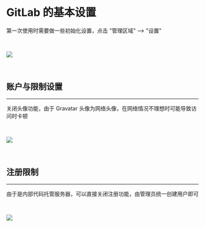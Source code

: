 # **GitLab 的基本设置**

第一次使用时需要做一些初始化设置，点击 "管理区域" --> "设置"

<br />

![](/docs/assets/gitlab/yky-er1511798480.png)

<br />

## **账户与限制设置**
---

关闭头像功能，由于 Gravatar 头像为网络头像，在网络情况不理想时可能导致访问时卡顿

<br />

![](/docs/assets/gitlab/yky-er1511798637.png)

<br />

## **注册限制**
---

由于是内部代码托管服务器，可以直接关闭注册功能，由管理员统一创建用户即可

<br />

![](/docs/assets/gitlab/yky-er1511798763.png)

<br />
